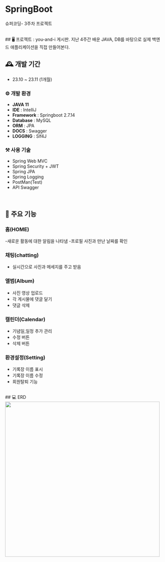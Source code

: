 # SpringBoot 
슈퍼코딩- 3주차 프로젝트

<br>
## 🖥️ 프로젝트 : 
you-and-i 게시판.
지난 4주간 배운 JAVA, DB를 바탕으로 실제 백엔드 애플리케이션을 직접 만들어본다.

## 🕰️ 개발 기간
* 23.10 ~ 23.11 (1개월) 


### ⚙️ 개발 환경
- **JAVA 11**
- **IDE** : IntelliJ
- **Framework** : Springboot 2.7.14
- **Database** : MySQL
- **ORM** : JPA
- **DOCS** : Swagger
- **LOGGING** : Slf4J

### ⚒️ 사용 기술 
- Spring Web MVC
- Spring Security + JWT
- Spring JPA
- Spring Logging
- PostMan(Test)
- API Swagger

<br>

## 📌 주요 기능
### 홈(HOME)
-새로운 활동에 대한 알림을 나타냄
-프로필 사진과 만난 날짜를 확인

### 채팅(chatting)
- 실시간으로 사진과 메세지를 주고 받음
  
### 앨범(Album)
- 사진 영상 업로드
- 각 게시물에 댓글 달기
- 댓글 삭제
  
### 캘린더(Calendar)
- 기념일,일정 추가 관리
- 수정 버튼
- 삭제 버튼 

### 환경설정(Setting)
- 기록장 이름 표시
- 기록장 이름 수정
- 회원탈퇴 기능
  

<br>
## 💻 ERD
<img width="500" src="https://www.notion.so/YOU-AND-I-a3dc1d0097834928b6bb2efba4078fa4?pvs=4#4a29a0f0f02b4d6eb6852298e87ff8cc">
